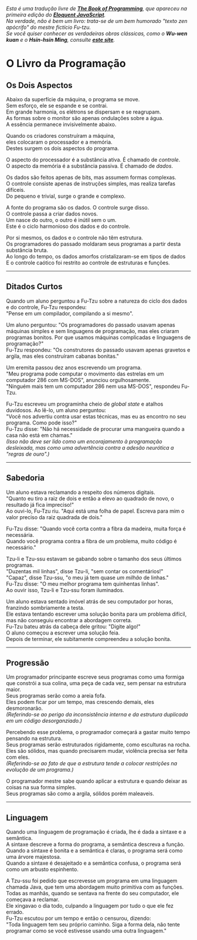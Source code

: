 <i>Esta é uma tradução livre de <b><a href="http://eloquentjavascript.net/1st_edition/chapter6.html">The Book of Programming</a></b>, que apareceu na primeira edição do <b><a href="http://eloquentjavascript.net">Eloquent JavaScript</a></b>.<br/>
Na verdade, não é bem um livro: trata-se de um bem humorado "texto zen apócrifo" do mestre fictício Fu-tzu.<br/>
Se você quiser conhecer as verdadeiras obras clássicas, como o <b>Wu-wen kuan</b> e o <b>Hsin-hsin Ming</b>, consulte <b><a href="http://www.sacred-texts.com/bud/zen/">este site</a></b>.</i>

# O Livro da Programação

## Os Dois Aspectos

Abaixo da superfície da máquina, o programa se move.<br/>
Sem esforço, ele se espande e se contrai.<br/>
Em grande harmonia, os elétrons se dispersam e se reagrupam.<br/>
As formas sobre o monitor são apenas ondulações sobre a água.<br/>
A essência permanece invisivelmente abaixo.

Quando os criadores construíram a máquina,<br/>
eles colocaram o processador e a memória.<br/>
Destes surgem os dois aspectos do programa.

O aspecto do processador é a substância ativa. É chamado de <i>controle</i>.<br/>
O aspecto da memória é a substância passiva. É chamado de <i>dados</i>.

Os dados são feitos apenas de bits, mas assumem formas complexas.<br/>
O controle consiste apenas de instruções simples, mas realiza tarefas difíceis.<br/>
Do pequeno e trivial, surge o grande e complexo.

A fonte do programa são os dados. O controle surge disso.<br/>
O controle passa a criar dados novos.<br/>
Um nasce do outro, o outro é inútil sem o um.<br/>
Este é o ciclo harmonioso dos dados e do controle.

Por si mesmos, os dados e o controle não têm estrutura.<br/>
Os programadores do passado moldaram seus programas a partir desta substância bruta.<br/>
Ao longo do tempo, os dados amorfos cristalizaram-se em tipos de dados<br/>
E o controle caótico foi restrito ao controle de estruturas e funções.<hr/>

## Ditados Curtos

Quando um aluno perguntou a Fu-Tzu sobre a natureza do ciclo dos dados e do controle, Fu-Tzu respondeu:<br/>
"Pense em um compilador, compilando a si mesmo".

Um aluno perguntou: "Os programadores do passado usavam apenas máquinas simples e sem linguagens de programação, mas eles criaram  programas bonitos. Por que usamos máquinas complicadas e linguagens de programação?"<br/>
Fu-Tzu respondeu: "Os construtores do passado usavam apenas gravetos e argila, mas eles construíram cabanas bonitas."

Um eremita passou dez anos escrevendo um programa.<br/>
"Meu programa pode computar o movimento das estrelas em um computador 286 com MS-DOS", anunciou orgulhosamente.<br/>
"Ninguém mais tem um computador 286 nem usa MS-DOS", respondeu Fu-Tzu.

Fu-Tzu escreveu um programinha cheio de <i>global state</i> e atalhos duvidosos. Ao lê-lo, um aluno perguntou:<br/>
"Você nos advertiu contra usar estas técnicas, mas eu as encontro no seu programa. Como pode isso?"<br/>
Fu-Tzu disse: "Não há necessidade de procurar uma mangueira quando a casa não está em chamas."<br/>
<i>(Isso não deve ser lido como um encorajamento à programação desleixada, mas como uma advertência contra a adesão neurótica a "regras de ouro".)</i><hr/>

## Sabedoria

Um aluno estava reclamando a respeito dos números digitais.</br>
"Quanto eu tiro a raiz de dois e então a elevo ao quadrado de novo, o resultado já fica impreciso!"<br/>
Ao ouvi-lo, Fu-Tzu riu. "Aqui está uma folha de papel. Escreva para mim o valor preciso da raiz quadrada de dois."

Fu-Tzu disse: "Quando você corta contra a fibra da madeira, muita força é necessária.<br/>
Quando você programa contra a fibra de um problema, muito código é necessário."

Tzu-li e Tzu-ssu estavam se gabando sobre o tamanho dos seus últimos programas.<br/>
"Duzentas mil linhas", disse Tzu-li, "sem contar os comentários!"<br/>
"Capaz", disse Tzu-ssu, "o meu já tem quase <i>um milhão</i> de linhas."<br/>
Fu-Tzu disse: "O meu melhor programa tem quinhentas linhas".<br/>
Ao ouvir isso, Tzu-li e Tzu-ssu foram iluminados.

Um aluno estava sentado imóvel atrás de seu computador por horas, franzindo sombriamente a testa.<br/>
Ele estava tentando escrever uma solução bonita para um problema difícil, mas não conseguiu encontrar a abordagem correta.<br/>
Fu-Tzu bateu atrás da cabeça dele gritou: "Digite algo!"<br/>
O aluno começou a escrever uma solução feia.<br/>
Depois de terminar, ele subitamente compreendeu a solução bonita.<hr/>

## Progressão

Um programador principante escreve seus programas como uma formiga que constrói a sua colina, uma peça de cada vez, sem pensar na estrutura maior.<br/>
Seus programas serão como a areia fofa.<br/>
Eles podem ficar por um tempo, mas crescendo demais, eles desmoronarão.<br/>
<i>(Referindo-se ao perigo da inconsistência interna e da estrutura duplicada em um código desorganziado.)</i>

Percebendo esse problema, o programador começará a gastar muito tempo pensando na estrutura.<br/>
Seus programas serão estruturados rigidamente, como esculturas na rocha.<br/>
Eles são sólidos, mas quando precisarem mudar, violência precisa ser feita com eles.<br/>
<i>(Referindo-se ao fato de que a estrutura tende a colocar restrições na evolução de um programa.)</i>

O programador mestre sabe quando aplicar a estrutura e quando deixar as coisas na sua forma simples.<br/>
Seus programas são como a argila, sólidos porém maleaveis.<hr/>

## Linguagem

Quando uma linguagem de programação é criada, lhe é dada a sintaxe e a semântica.<br/>
A sintaxe descreve a forma do programa, a semântica descreva a função.<br/>
Quando a sintaxe é bonita e a semântica é claras, o programa será como uma árvore majestosa.<br/>
Quando a sintaxe é desajeitado e a semântica confusa, o programa será como um arbusto espinhento.

A Tzu-ssu foi pedido que escrevesse um programa em uma linguagem chamada Java, que tem uma abordagem muito primitiva com as funções.<br/>
Todas as manhãs, quando se sentava na frente do seu computador, ele começava a reclamar.<br/>
Ele xingavao o dia todo, culpando a linguagem por tudo o que ele fez errado.<br/>
Fu-Tzu escutou por um tempo e então o censurou, dizendo:<br/>
"Toda linguagem tem seu próprio caminho. Siga a forma dela, não tente programar como se você estivesse usando uma outra linguagem."
